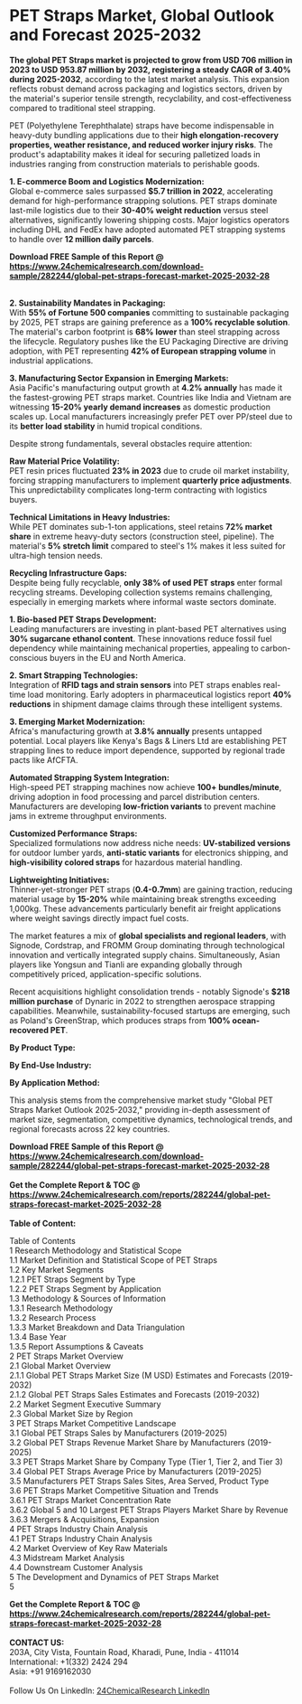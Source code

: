 <h1>PET Straps Market, Global Outlook and Forecast 2025-2032</h1><p><strong>The global PET Straps market is projected to grow from USD 706 million in 2023 to USD 953.87 million by 2032, registering a steady CAGR of 3.40% during 2025-2032</strong>, according to the latest market analysis. This expansion reflects robust demand across packaging and logistics sectors, driven by the material's superior tensile strength, recyclability, and cost-effectiveness compared to traditional steel strapping.</p><p>PET (Polyethylene Terephthalate) straps have become indispensable in heavy-duty bundling applications due to their <strong>high elongation-recovery properties, weather resistance, and reduced worker injury risks</strong>. The product's adaptability makes it ideal for securing palletized loads in industries ranging from construction materials to perishable goods.</p><p><strong>1. E-commerce Boom and Logistics Modernization:</strong><br>
Global e-commerce sales surpassed <strong>$5.7 trillion in 2022</strong>, accelerating demand for high-performance strapping solutions. PET straps dominate last-mile logistics due to their <strong>30-40% weight reduction</strong> versus steel alternatives, significantly lowering shipping costs. Major logistics operators including DHL and FedEx have adopted automated PET strapping systems to handle over <strong>12 million daily parcels</strong>.</p><div><b>Download FREE Sample of this Report @ 
            <a href="https://www.24chemicalresearch.com/download-sample/282244/global-pet-straps-forecast-market-2025-2032-28">
            https://www.24chemicalresearch.com/download-sample/282244/global-pet-straps-forecast-market-2025-2032-28</a></b></div><br><p><strong>2. Sustainability Mandates in Packaging:</strong><br>
With <strong>55% of Fortune 500 companies</strong> committing to sustainable packaging by 2025, PET straps are gaining preference as a <strong>100% recyclable solution</strong>. The material's carbon footprint is <strong>68% lower</strong> than steel strapping across the lifecycle. Regulatory pushes like the EU Packaging Directive are driving adoption, with PET representing <strong>42% of European strapping volume</strong> in industrial applications.</p><p><strong>3. Manufacturing Sector Expansion in Emerging Markets:</strong><br>
Asia Pacific's manufacturing output growth at <strong>4.2% annually</strong> has made it the fastest-growing PET straps market. Countries like India and Vietnam are witnessing <strong>15-20% yearly demand increases</strong> as domestic production scales up. Local manufacturers increasingly prefer PET over PP/steel due to its <strong>better load stability</strong> in humid tropical conditions.</p><p>Despite strong fundamentals, several obstacles require attention:</p><p><strong>Raw Material Price Volatility:</strong><br>
	PET resin prices fluctuated <strong>23% in 2023</strong> due to crude oil market instability, forcing strapping manufacturers to implement <strong>quarterly price adjustments</strong>. This unpredictability complicates long-term contracting with logistics buyers.</p><p><strong>Technical Limitations in Heavy Industries:</strong><br>
	While PET dominates sub-1-ton applications, steel retains <strong>72% market share</strong> in extreme heavy-duty sectors (construction steel, pipeline). The material's <strong>5% stretch limit</strong> compared to steel's 1% makes it less suited for ultra-high tension needs.</p><p><strong>Recycling Infrastructure Gaps:</strong><br>
	Despite being fully recyclable, <strong>only 38% of used PET straps</strong> enter formal recycling streams. Developing collection systems remains challenging, especially in emerging markets where informal waste sectors dominate.</p><p><strong>1. Bio-based PET Straps Development:</strong><br>
Leading manufacturers are investing in plant-based PET alternatives using <strong>30% sugarcane ethanol content</strong>. These innovations reduce fossil fuel dependency while maintaining mechanical properties, appealing to carbon-conscious buyers in the EU and North America.</p><p><strong>2. Smart Strapping Technologies:</strong><br>
Integration of <strong>RFID tags and strain sensors</strong> into PET straps enables real-time load monitoring. Early adopters in pharmaceutical logistics report <strong>40% reductions</strong> in shipment damage claims through these intelligent systems.</p><p><strong>3. Emerging Market Modernization:</strong><br>
Africa's manufacturing growth at <strong>3.8% annually</strong> presents untapped potential. Local players like Kenya's Bags &amp; Liners Ltd are establishing PET strapping lines to reduce import dependence, supported by regional trade pacts like AfCFTA.</p><p><strong>Automated Strapping System Integration:</strong><br>
	High-speed PET strapping machines now achieve <strong>100+ bundles/minute</strong>, driving adoption in food processing and parcel distribution centers. Manufacturers are developing <strong>low-friction variants</strong> to prevent machine jams in extreme throughput environments.</p><p><strong>Customized Performance Straps:</strong><br>
	Specialized formulations now address niche needs: <strong>UV-stabilized versions</strong> for outdoor lumber yards, <strong>anti-static variants</strong> for electronics shipping, and <strong>high-visibility colored straps</strong> for hazardous material handling.</p><p><strong>Lightweighting Initiatives:</strong><br>
	Thinner-yet-stronger PET straps (<strong>0.4-0.7mm</strong>) are gaining traction, reducing material usage by <strong>15-20%</strong> while maintaining break strengths exceeding 1,000kg. These advancements particularly benefit air freight applications where weight savings directly impact fuel costs.</p><p>The market features a mix of <strong>global specialists and regional leaders</strong>, with Signode, Cordstrap, and FROMM Group dominating through technological innovation and vertically integrated supply chains. Simultaneously, Asian players like Yongsun and Tianli are expanding globally through competitively priced, application-specific solutions.</p><p>Recent acquisitions highlight consolidation trends - notably Signode's <strong>$218 million purchase</strong> of Dynaric in 2022 to strengthen aerospace strapping capabilities. Meanwhile, sustainability-focused startups are emerging, such as Poland's GreenStrap, which produces straps from <strong>100% ocean-recovered PET</strong>.</p><p><strong>By Product Type:</strong></p><p><strong>By End-Use Industry:</strong></p><p><strong>By Application Method:</strong></p><p>This analysis stems from the comprehensive market study "Global PET Straps Market Outlook 2025-2032," providing in-depth assessment of market size, segmentation, competitive dynamics, technological trends, and regional forecasts across 22 key countries.</p><div><b>Download FREE Sample of this Report @ 
            <a href="https://www.24chemicalresearch.com/download-sample/282244/global-pet-straps-forecast-market-2025-2032-28">
            https://www.24chemicalresearch.com/download-sample/282244/global-pet-straps-forecast-market-2025-2032-28</a></b></div><br><div><b>Get the Complete Report & TOC @ 
            <a href="https://www.24chemicalresearch.com/reports/282244/global-pet-straps-forecast-market-2025-2032-28">
            https://www.24chemicalresearch.com/reports/282244/global-pet-straps-forecast-market-2025-2032-28</a></b></div><br>
            <b>Table of Content:</b><p>Table of Contents<br />
1 Research Methodology and Statistical Scope<br />
1.1 Market Definition and Statistical Scope of PET Straps<br />
1.2 Key Market Segments<br />
1.2.1 PET Straps Segment by Type<br />
1.2.2 PET Straps Segment by Application<br />
1.3 Methodology & Sources of Information<br />
1.3.1 Research Methodology<br />
1.3.2 Research Process<br />
1.3.3 Market Breakdown and Data Triangulation<br />
1.3.4 Base Year<br />
1.3.5 Report Assumptions & Caveats<br />
2 PET Straps Market Overview<br />
2.1 Global Market Overview<br />
2.1.1 Global PET Straps Market Size (M USD) Estimates and Forecasts (2019-2032)<br />
2.1.2 Global PET Straps Sales Estimates and Forecasts (2019-2032)<br />
2.2 Market Segment Executive Summary<br />
2.3 Global Market Size by Region<br />
3 PET Straps Market Competitive Landscape<br />
3.1 Global PET Straps Sales by Manufacturers (2019-2025)<br />
3.2 Global PET Straps Revenue Market Share by Manufacturers (2019-2025)<br />
3.3 PET Straps Market Share by Company Type (Tier 1, Tier 2, and Tier 3)<br />
3.4 Global PET Straps Average Price by Manufacturers (2019-2025)<br />
3.5 Manufacturers PET Straps Sales Sites, Area Served, Product Type<br />
3.6 PET Straps Market Competitive Situation and Trends<br />
3.6.1 PET Straps Market Concentration Rate<br />
3.6.2 Global 5 and 10 Largest PET Straps Players Market Share by Revenue<br />
3.6.3 Mergers & Acquisitions, Expansion<br />
4 PET Straps Industry Chain Analysis<br />
4.1 PET Straps Industry Chain Analysis<br />
4.2 Market Overview of Key Raw Materials<br />
4.3 Midstream Market Analysis<br />
4.4 Downstream Customer Analysis<br />
5 The Development and Dynamics of PET Straps Market <br />
5</p><div><b>Get the Complete Report & TOC @ 
            <a href="https://www.24chemicalresearch.com/reports/282244/global-pet-straps-forecast-market-2025-2032-28">
            https://www.24chemicalresearch.com/reports/282244/global-pet-straps-forecast-market-2025-2032-28</a></b></div><br><b>CONTACT US:</b><br>
            203A, City Vista, Fountain Road, Kharadi, Pune, India - 411014<br>
            International: +1(332) 2424 294<br>
            Asia: +91 9169162030 <br><br>
            Follow Us On LinkedIn: <a href="https://www.linkedin.com/company/24chemicalresearch/">24ChemicalResearch LinkedIn</a>